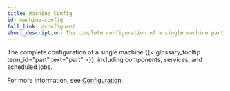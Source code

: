 ```yaml
---
title: Machine Config
id: machine-config
full_link: /configure/
short_description: The complete configuration of a single machine part.
---
```


The complete configuration of a single machine {{< glossary_tooltip term_id="part" text="part" >}}, including components, services, and scheduled jobs.

For more information, see [Configuration](/operate/modules/supported-hardware/).
